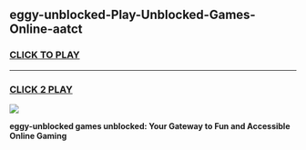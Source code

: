 
## eggy-unblocked-Play-Unblocked-Games-Online-aatct
<h3>
<a href="https://premium76.site?title=eggy-unblocked&ref=25A">CLICK TO PLAY</a></h3>
<hr>

<h3>
<a href="https://premium76.site?title=eggy-unblocked&ref=25A">CLICK 2 PLAY</a>
  
</h3>

<a href="https://premium76.site?title=eggy-unblocked&ref=25A"><img src="https://clearcache.store/games.png"></a>


**eggy-unblocked games unblocked: Your Gateway to Fun and Accessible Online Gaming**
